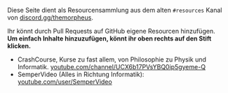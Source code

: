 Diese Seite dient als Resourcensammlung aus dem alten `#resources` Kanal
von [discord.gg/themorpheus](https://discord.gg/themorpheus).

Ihr könnt durch Pull Requests auf GitHub eigene Resourcen hinzufügen.
<br>
**Um einfach Inhalte hinzuzufügen, könnt ihr oben rechts auf den Stift klicken.**

- CrashCourse, Kurse zu fast allem, von Philosophie zu Physik und
  Informatik. [youtube.com/channel/UCX6b17PVsYBQ0ip5gyeme-Q](https://www.youtube.com/channel/UCX6b17PVsYBQ0ip5gyeme-Q)
- SemperVideo (Alles in Richtung Informatik): [youtube.com/user/SemperVideo](https://www.youtube.com/user/SemperVideo)
